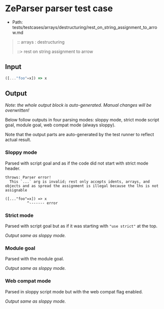 # ZeParser parser test case

- Path: tests/testcases/arrays/destructuring/rest_on_string_assignment_to_arrow.md

> :: arrays : destructuring
>
> ::> rest on string assignment to arrow

## Input

`````js
([..."foo"=x]) => x
`````

## Output

_Note: the whole output block is auto-generated. Manual changes will be overwritten!_

Below follow outputs in four parsing modes: sloppy mode, strict mode script goal, module goal, web compat mode (always sloppy).

Note that the output parts are auto-generated by the test runner to reflect actual result.

### Sloppy mode

Parsed with script goal and as if the code did not start with strict mode header.

`````
throws: Parser error!
  This `...` arg is invalid; rest only accepts idents, arrays, and objects and as spread the assignment is illegal because the lhs is not assignable

([..."foo"=x]) => x
          ^------- error
`````

### Strict mode

Parsed with script goal but as if it was starting with `"use strict"` at the top.

_Output same as sloppy mode._

### Module goal

Parsed with the module goal.

_Output same as sloppy mode._

### Web compat mode

Parsed in sloppy script mode but with the web compat flag enabled.

_Output same as sloppy mode._
